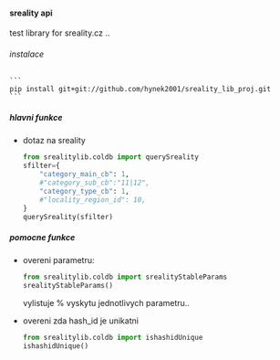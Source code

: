 #### sreality api  

test library for sreality.cz ..

###### instalace  
    ```
    pip install git+git://github.com/hynek2001/sreality_lib_proj.git
    ```
     

##### hlavni funkce
* dotaz na sreality  
    ```python  
    from srealitylib.coldb import querySreality
    sfilter={
        "category_main_cb": 1,
        #"category_sub_cb":"11|12",
        "category_type_cb": 1,
        #"locality_region_id": 10,
    }
    querySreality(sfilter)
    ```
    


##### pomocne funkce

* overeni parametru:  
    ```python
    from srealitylib.coldb import srealityStableParams
    srealityStableParams()
    ```
    vylistuje % vyskytu jednotlivych parametru..  
    
* overeni zda hash_id je unikatni   
    ```python
    from srealitylib.coldb import ishashidUnique
    ishashidUnique()  
    ```

    
    
    
    
    